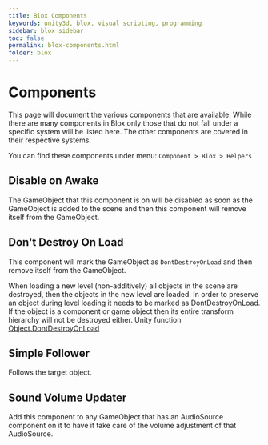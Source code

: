 ```yaml
---
title: Blox Components
keywords: unity3d, blox, visual scripting, programming
sidebar: blox_sidebar
toc: false
permalink: blox-components.html
folder: blox
---
```


# Components

This page will document the various components that are available. While there are many components in Blox only those that do not fall under a specific system will be listed here. The other components are covered in their respective systems.

You can find these components under menu: `Component > Blox > Helpers`

## Disable on Awake

The GameObject that this component is on will be disabled as soon as the GameObject is added to the scene and then this component will remove itself from the GameObject.

## Don't Destroy On Load

This component will mark the GameObject as `DontDestroyOnLoad` and then remove itself from the GameObject.

When loading a new level (non-additively) all objects in the scene are destroyed, then the objects in the new level are loaded. In order to preserve an object during level loading it needs to be marked as DontDestroyOnLoad. If the object is a component or game object then its entire transform hierarchy will not be destroyed either. Unity function [Object.DontDestroyOnLoad](http://docs.unity3d.com/ScriptReference/Object.DontDestroyOnLoad.html)

## Simple Follower

Follows the target object.

## Sound Volume Updater

Add this component to any GameObject that has an AudioSource component on it to have it take care of the volume adjustment of that AudioSource.
